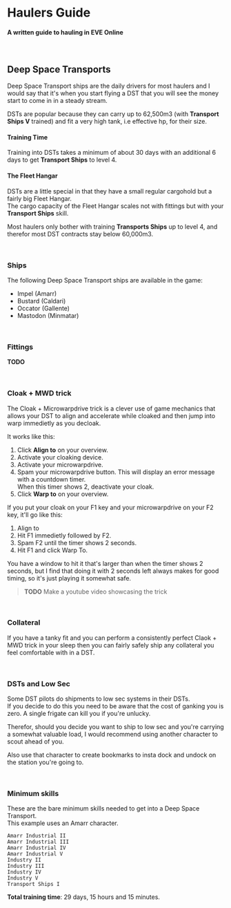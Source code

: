 # Haulers Guide #
#### A written guide to hauling in EVE Online
<br>  

## Deep Space Transports

Deep Space Transport ships are the daily drivers for most haulers and I would say that it's when you start flying a DST that you will see the money start to come in in a steady stream.

DSTs are popular because they can carry up to 62,500m3 (with **Transport Ships V** trained) and fit a very high tank, i.e effective hp, for their size.

#### Training Time

Training into DSTs takes a minimum of about 30 days with an additional 6 days to get **Transport Ships** to level 4.


#### The Fleet Hangar
DSTs are a little special in that they have a small regular cargohold but a fairly big Fleet Hangar.  
The cargo capacity of the Fleet Hangar scales not with fittings but with your **Transport Ships** skill.

Most haulers only bother with training **Transports Ships** up to level 4, and therefor most DST contracts stay below 60,000m3.

<br>

### Ships

The following Deep Space Transport ships are available in the game:

* Impel (Amarr)
* Bustard (Caldari)
* Occator (Gallente)
* Mastodon (Minmatar)

<br>

### Fittings

**TODO**

<br>

### Cloak + MWD trick

The Cloak + Microwarpdrive trick is a clever use of game mechanics that allows your DST to align and accelerate while cloaked and then jump into warp immedietly as you decloak.

It works like this:

1. Click **Align to** on your overview.
2. Activate your cloaking device.
3. Activate your microwarpdrive.
4. Spam your microwarpdrive button. This will display an error message with a countdown timer.  
   When this timer shows 2, deactivate your cloak.
5. Click **Warp to** on your overview.

If you put your cloak on your F1 key and your microwarpdrive on your F2 key, it'll go like this:

1. Align to
2. Hit F1 immedietly followed by F2.
3. Spam F2 until the timer shows 2 seconds.
4. Hit F1 and click Warp To.

You have a window to hit it that's larger than when the timer shows 2 seconds, but I find that doing it with 2 seconds left always makes for good timing, so it's just playing it somewhat safe.

>**TODO** Make a youtube video showcasing the trick

<br>

### Collateral

If you have a tanky fit and you can perform a consistently perfect Claok + MWD trick in your sleep then you can fairly safely ship any collateral you feel comfortable with in a DST.

<br>

### DSTs and Low Sec

Some DST pilots do shipments to low sec systems in their DSTs.  
If you decide to do this you need to be aware that the cost of ganking you is zero. A single frigate can kill you if you're unlucky.

Therefor, should you decide you want to ship to low sec and you're carrying a somewhat valuable load, I would recommend using another character to scout ahead of you.

Also use that character to create bookmarks to insta dock and undock on the station you're going to.

<br>

### Minimum skills

These are the bare minimum skills needed to get into a Deep Space Transport.  
This example uses an Amarr character.

```
Amarr Industrial II
Amarr Industrial III
Amarr Industrial IV
Amarr Industrial V
Industry II
Industry III
Industry IV
Industry V
Transport Ships I
```

**Total training time**: 29 days, 15 hours and 15 minutes.